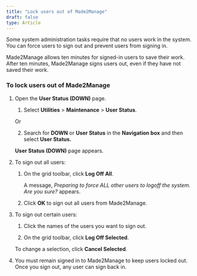 ```yaml
---
title: "Lock users out of Made2Manage"
draft: false
type: Article
---
```


Some system administration tasks require that no users work in the system. You can force users to sign out and prevent users from signing in.

Made2Manage allows ten minutes for signed-in users to save their work. After ten minutes, Made2Manage signs users out, even if they have not saved their work.

### To lock users out of Made2Manage

1. Open the **User Status (DOWN)** page.

    1. Select **Utilities** > **Maintenance** > **User Status**.

    Or

    2. Search for **DOWN** or **User Status** in the **Navigation box** and then select **User Status.**

    **User Status (DOWN)** page appears.

2. To sign out all users:

    1. On the grid toolbar, click **Log Off All**.

        A message, *Preparing to force ALL other users to logoff the system. Are you sure?* appears.

    2. Click **OK** to sign out all users from Made2Manage.

3. To sign out certain users:

    1. Click the names of the users you want to sign out.

    2. On the grid toolbar, click **Log Off Selected**.

    To change a selection, click **Cancel Selected**.

4. You must remain signed in to Made2Manage to keep users locked out. Once you sign out, any user can sign back in.

​